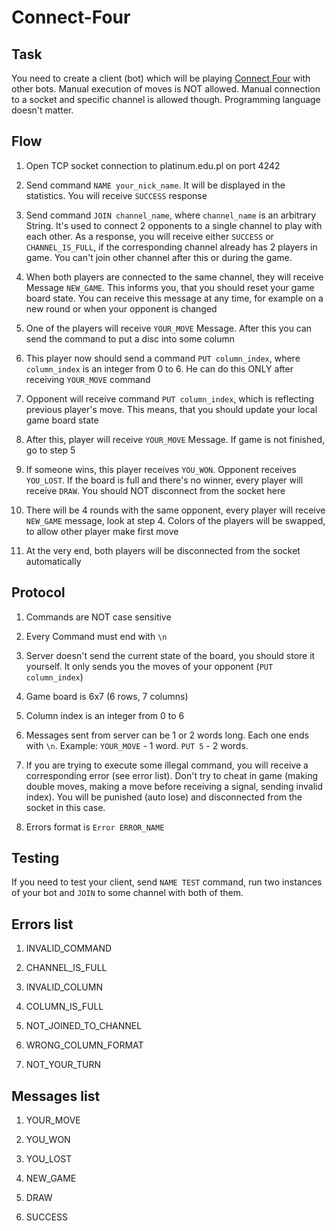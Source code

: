 # Connect-Four

## Task
You need to create a client (bot) which will be playing [Connect Four](https://en.wikipedia.org/wiki/Connect_Four) with other bots.
Manual execution of moves is NOT allowed.
Manual connection to a socket and specific channel is allowed though.
Programming language doesn't matter.


## Flow
1) Open TCP socket connection to platinum.edu.pl on port 4242

2) Send command `NAME your_nick_name`. It will be displayed in the statistics. You will receive `SUCCESS` response

3) Send command `JOIN channel_name`, where `channel_name` is an arbitrary String. It's used to connect 2 opponents to a single channel to play with each other. As a response, you will receive either `SUCCESS` or `CHANNEL_IS_FULL`, if the corresponding channel already has 2 players in game. You can't join other channel after this or during the game.

4) When both players are connected to the same channel, they will receive Message `NEW_GAME`. This informs you, that you should reset your game board state. You can receive this message at any time, for example on a new round or when your opponent is changed

5) One of the players will receive `YOUR_MOVE` Message. After this you can send the command to put a disc into some column

6) This player now should send a command `PUT column_index`, where `column_index` is an integer from 0 to 6. He can do this ONLY after receiving `YOUR_MOVE` command

7) Opponent will receive command `PUT column_index`, which is reflecting previous player's move. This means, that you should update your local game board state

8) After this, player will receive `YOUR_MOVE` Message. If game is not finished, go to step 5

9) If someone wins, this player receives `YOU_WON`. Opponent receives `YOU_LOST`. If the board is full and there's no winner, every player will receive `DRAW`. You should NOT disconnect from the socket here

10) There will be 4 rounds with the same opponent, every player will receive `NEW_GAME` message, look at step 4. Colors of the players will be swapped, to allow other player make first move

11) At the very end, both players will be disconnected from the socket automatically


## Protocol
1) Commands are NOT case sensitive

3) Every Command must end with `\n`

4) Server doesn't send the current state of the board, you should store it yourself. It only sends you the moves of your opponent (`PUT column_index`)

5) Game board is 6x7 (6 rows, 7 columns)

6) Column index is an integer from 0 to 6

7) Messages sent from server can be 1 or 2 words long. Each one ends with `\n`. Example: `YOUR_MOVE` - 1 word. `PUT 5` - 2 words.

8) If you are trying to execute some illegal command, you will receive a corresponding error (see error list). Don't try to cheat in game (making double moves, making a move before receiving a signal, sending invalid index). You will be punished (auto lose) and disconnected from the socket in this case.

9) Errors format is `Error ERROR_NAME`


## Testing
If you need to test your client, send `NAME TEST` command, run two instances of your bot and `JOIN` to some channel with both of them.


## Errors list
1) INVALID_COMMAND

2) CHANNEL_IS_FULL

3) INVALID_COLUMN

4) COLUMN_IS_FULL

5) NOT_JOINED_TO_CHANNEL

6) WRONG_COLUMN_FORMAT

7) NOT_YOUR_TURN


## Messages list
1) YOUR_MOVE

2) YOU_WON

3) YOU_LOST

4) NEW_GAME

5) DRAW

6) SUCCESS
